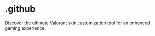 # .github
Discover the ultimate Valorant skin customization tool for an enhanced gaming experience.
